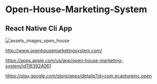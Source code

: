 # Open-House-Marketing-System
## React Native Cli App

![assets_images_open_house](https://user-images.githubusercontent.com/46530278/71770850-0c265180-2f6d-11ea-93cf-79c907e7cc74.png)

http://www.openhousemarketingsystem.com/

https://apps.apple.com/us/app/open-house-marketing-system/id1163924061

https://play.google.com/store/apps/details?id=com.ecaptureinc.open
